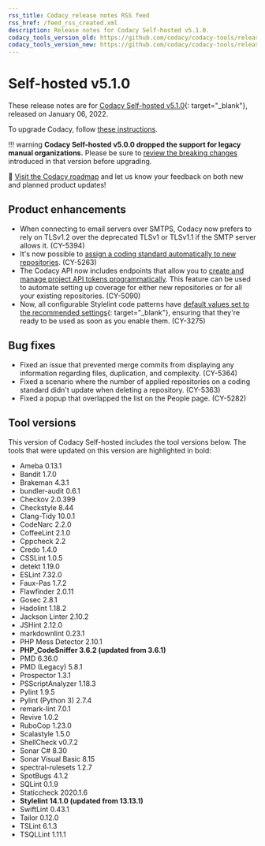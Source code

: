 ```yaml
---
rss_title: Codacy release notes RSS feed
rss_href: /feed_rss_created.xml
description: Release notes for Codacy Self-hosted v5.1.0.
codacy_tools_version_old: https://github.com/codacy/codacy-tools/releases/tag/4.0.28
codacy_tools_version_new: https://github.com/codacy/codacy-tools/releases/tag/4.0.40
---
```


# Self-hosted v5.1.0

These release notes are for [Codacy Self-hosted v5.1.0](https://github.com/codacy/chart/releases/tag/5.1.0){: target="_blank"}, released on January 06, 2022.

To upgrade Codacy, follow [these instructions](../../chart/maintenance/upgrade.md).

!!! warning
    **Codacy Self-hosted v5.0.0 dropped the support for legacy manual organizations.** Please be sure to [review the breaking changes](self-hosted-v5.0.0.md#breaking-changes) introduced in that version before upgrading.

📢 [Visit the Codacy roadmap](https://roadmap.codacy.com) and <span class="skip-vale">let us know</span> your feedback on both new and planned product updates!

## Product enhancements

-   When connecting to email servers over SMTPS, Codacy now prefers to rely on TLSv1.2 over the deprecated TLSv1 or TLSv1.1 if the SMTP server allows it. (CY-5394)
-   It's now possible to [assign a coding standard automatically to new repositories](https://docs.codacy.com/v5.1/organizations/using-a-coding-standard/#set-default). (CY-5263)
-   The Codacy API now includes endpoints that allow you to [create and manage project API tokens programmatically](https://docs.codacy.com/v5.1/codacy-api/examples/creating-project-api-tokens-programmatically). This feature can be used to automate setting up coverage for either new repositories or for all your existing repositories. (CY-5090)
-   Now, all configurable Stylelint code patterns have [default values set to the recommended settings](https://github.com/codacy/codacy-stylelint/pull/240/files){: target="_blank"}, ensuring that they're ready to be used as soon as you enable them. (CY-3275)

## Bug fixes

-   Fixed an issue that prevented merge commits from displaying any information regarding files, duplication, and complexity. (CY-5364)
-   Fixed a scenario where the number of applied repositories on a coding standard didn't update when deleting a repository. (CY-5363)
-   Fixed a popup that overlapped the list on the People page. (CY-5282)

## Tool versions

This version of Codacy Self-hosted includes the tool versions below. The tools that were updated on this version are highlighted in bold:

-   Ameba 0.13.1
-   Bandit 1.7.0
-   Brakeman 4.3.1
-   bundler-audit 0.6.1
-   Checkov 2.0.399
-   Checkstyle 8.44
-   Clang-Tidy 10.0.1
-   CodeNarc 2.2.0
-   CoffeeLint 2.1.0
-   Cppcheck 2.2
-   Credo 1.4.0
-   CSSLint 1.0.5
-   detekt 1.19.0
-   ESLint 7.32.0
-   Faux-Pas 1.7.2
-   Flawfinder 2.0.11
-   Gosec 2.8.1
-   Hadolint 1.18.2
-   Jackson Linter 2.10.2
-   JSHint 2.12.0
-   markdownlint 0.23.1
-   PHP Mess Detector 2.10.1
-   **PHP_CodeSniffer 3.6.2 (updated from 3.6.1)**
-   PMD 6.36.0
-   PMD (Legacy) 5.8.1
-   Prospector 1.3.1
-   PSScriptAnalyzer 1.18.3
-   Pylint 1.9.5
-   Pylint (Python 3) 2.7.4
-   remark-lint 7.0.1
-   Revive 1.0.2
-   RuboCop 1.23.0
-   Scalastyle 1.5.0
-   ShellCheck v0.7.2
-   Sonar C# 8.30
-   Sonar Visual Basic 8.15
-   spectral-rulesets 1.2.7
-   SpotBugs 4.1.2
-   SQLint 0.1.9
-   Staticcheck 2020.1.6
-   **Stylelint 14.1.0 (updated from 13.13.1)**
-   SwiftLint 0.43.1
-   Tailor 0.12.0
-   TSLint 6.1.3
-   TSQLLint 1.11.1
